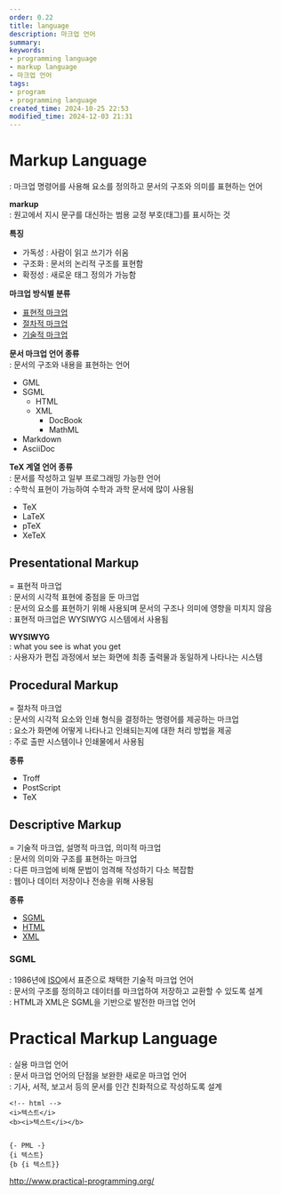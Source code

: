 ```yaml
---
order: 0.22
title: language
description: 마크업 언어
summary:
keywords:
- programming language
- markup language
- 마크업 언어
tags:
- program
- programming language
created_time: 2024-10-25 22:53
modified_time: 2024-12-03 21:31
---
```


# Markup Language
: 마크업 명령어를 사용해 요소를 정의하고 문서의 구조와 의미를 표현하는 언어  

**markup**  
: 원고에서 지시 문구를 대신하는 범용 교정 부호(태그)를 표시하는 것  


**특징**
- 가독성 : 사람이 읽고 쓰기가 쉬움
- 구조화 : 문서의 논리적 구조를 표현함
- 확정성 : 새로운 태그 정의가 가능함


**마크업 방식별 분류**
- [표현적 마크업](#presentational-markup)
- [절차적 마크업](#procedural-markup)
- [기술적 마크업](#descriptive-markup)


**문서 마크업 언어 종류**  
: 문서의 구조와 내용을 표현하는 언어  

- GML
- SGML
  - HTML
  - XML
    - DocBook
    - MathML
- Markdown
- AsciiDoc


**TeX 계열 언어 종류**  
: 문서를 작성하고 일부 프로그래밍 가능한 언어  
: 수학식 표현이 가능하여 수학과 과학 문서에 많이 사용됨   

- TeX 
- LaTeX
- pTeX
- XeTeX 



## Presentational Markup
= 표현적 마크업  
: 문서의 시각적 표현에 중점을 둔 마크업  
: 문서의 요소를 표현하기 위해 사용되며 문서의 구조나 의미에 영향을 미치지 않음  
: 표현적 마크업은 WYSIWYG 시스템에서 사용됨  

**WYSIWYG**  
: what you see is what you get  
: 사용자가 편집 과정에서 보는 화면에 최종 출력물과 동일하게 나타나는 시스템  



## Procedural Markup
= 절차적 마크업  
: 문서의 시각적 요소와 인쇄 형식을 결정하는 명령어를 제공하는 마크업  
: 요소가 화면에 어떻게 나타나고 인쇄되는지에 대한 처리 방법을 제공  
: 주로 출판 시스템이나 인쇄물에서 사용됨  

**종류**
- Troff
- PostScript
- TeX



## Descriptive Markup
= 기술적 마크업, 설명적 마크업, 의미적 마크업  
: 문서의 의미와 구조를 표현하는 마크업  
: 다른 마크업에 비해 문법이 엄격해 작성하기 다소 복잡함  
: 웹이나 데이터 저장이나 전송을 위해 사용됨  

**종류**
- [SGML](#sgml)
- [HTML](../../web/html/index.md)
- [XML](../../data/data-conversion/format/xml.md)



### SGML
: 1986년에 [ISO](../../standard/index.md#iso)에서 표준으로 채택한 기술적 마크업 언어  
: 문서의 구조를 정의하고 데이터를 마크업하여 저장하고 교환할 수 있도록 설계  
: HTML과 XML은 SGML을 기반으로 발전한 마크업 언어  



# Practical Markup Language   
: 실용 마크업 언어  
: 문서 마크업 언어의 단점을 보완한 새로운 마크업 언어  
: 기사, 서적, 보고서 등의 문서를 인간 친화적으로 작성하도록 설계  

```
<!-- html -->
<i>텍스트</i>
<b><i>텍스트</i></b>


{- PML -}
{i 텍스트}
{b {i 텍스트}}
```

http://www.practical-programming.org/